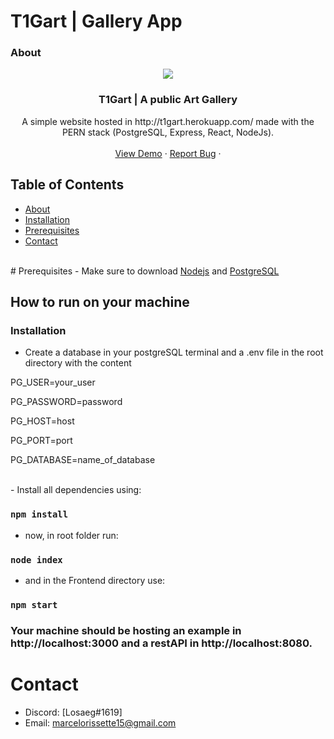 # T1Gart | Gallery App

<!-- about -->
### About
<p align="center">
  <a href="http://t1gart.herokuapp.com/">
    <img src="http://t1gart.herokuapp.com/static/media/logo192.8dc61a89.png" style="margin: 0 auto;" />
  </a>

  <h3 align="center">T1Gart | A public Art Gallery</h3>

  <p align="center">
    A simple website hosted in http://t1gart.herokuapp.com/ made with the PERN stack (PostgreSQL, Express, React, NodeJs).
    <br />
    <br />
    <a href="http://t1gart.herokuapp.com">View Demo</a>
    ·
    <a href="mailto:marcelorissette15@gmail.com">Report Bug</a>
    ·
    <br />
  </p>
</p>

<!-- TABLE OF CONTENTS -->
## Table of Contents

  * [About](#about)
  * [Installation](#installation)
  * [Prerequisites](#prerequisites)
  * [Contact](#contact)

<br />
# Prerequisites
- Make sure to download <a href="https://nodejs.org/en/" target="_blank">Nodejs</a> and <a href="https://www.postgresql.org/" target="_blank">PostgreSQL</a>

## How to run on your machine
### Installation
- Create a database in your postgreSQL terminal and
  a .env file in the root directory with the content

<p>PG_USER=your_user</p>
<p>PG_PASSWORD=password</p>
<p>PG_HOST=host</p>
<p>PG_PORT=port</p>
<p>PG_DATABASE=name_of_database</p>
<br />
- Install all dependencies using:

### `npm install`

- now, in root folder run:

### `node index`

- and in the Frontend directory use:

### `npm start`

### Your machine should be hosting an example in http://localhost:3000 and a restAPI in http://localhost:8080.

<!-- CONTACT -->
# Contact

- Discord: [Losaeg#1619] 
- Email: marcelorissette15@gmail.com
